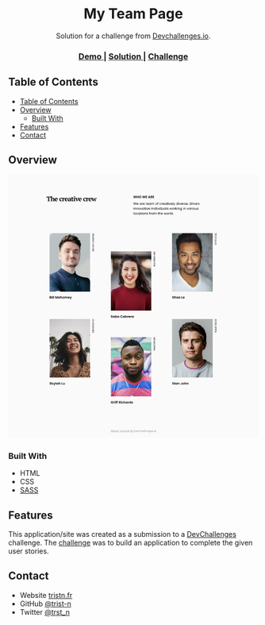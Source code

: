 <!-- Please update value in the {}  -->

<h1 align="center">My Team Page</h1>

<div align="center">
   Solution for a challenge from  <a href="http://devchallenges.io" target="_blank">Devchallenges.io</a>.
</div>

<div align="center">
  <h3>
    <a href="https://my-team-page-psi.vercel.app">
      Demo
    </a>
    <span> | </span>
    <a href="https://github.com/trist-n/devChallenges/tree/main/responsive-web-design/my-team-page">
      Solution
    </a>
    <span> | </span>
    <a href="https://devchallenges.io/challenges/hhmesazsqgKXrTkYkt0U">
      Challenge
    </a>
  </h3>
</div>

<!-- TABLE OF CONTENTS -->

## Table of Contents

- [Table of Contents](#table-of-contents)
- [Overview](#overview)
  - [Built With](#built-with)
- [Features](#features)
- [Contact](#contact)

<!-- OVERVIEW -->

## Overview

![screenshot](https://github.com/trist-n/devChallenges/blob/main/responsive-web-design/my-team-page/assets/images/screenshot.png)

### Built With

<!-- This section should list any major frameworks that you built your project using. Here are a few examples.-->

- HTML
- CSS
- [SASS](https://sass-lang.com)

## Features

<!-- List the features of your application or follow the template. Don't share the figma file here :) -->

This application/site was created as a submission to a [DevChallenges](https://devchallenges.io/challenges) challenge. The [challenge](https://devchallenges.io/challenges/hhmesazsqgKXrTkYkt0U) was to build an application to complete the given user stories.

## Contact

- Website [tristn.fr](https://tristn.fr)
- GitHub [@trist-n](https://github.com/trist-n)
- Twitter [@trst_n](https://twitter.com/trst_n)
